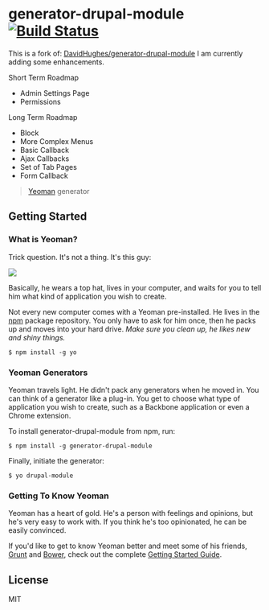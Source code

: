 # generator-drupal-module [![Build Status](https://secure.travis-ci.org/DavidHughes/generator-drupal-module.png?branch=master)](https://travis-ci.org/DavidHughes/generator-drupal-module)


This is a fork of:  [DavidHughes/generator-drupal-module](https://github.com/DavidHughes/generator-drupal-module)
I am currently adding some enhancements.

Short Term Roadmap
- Admin Settings Page
- Permissions

Long Term Roadmap
- Block
- More Complex Menus
 - Basic Callback
 - Ajax Callbacks
 - Set of Tab Pages
 - Form Callback



> [Yeoman](http://yeoman.io) generator


## Getting Started

### What is Yeoman?

Trick question. It's not a thing. It's this guy:

![](http://i.imgur.com/JHaAlBJ.png)

Basically, he wears a top hat, lives in your computer, and waits for you to tell him what kind of application you wish to create.

Not every new computer comes with a Yeoman pre-installed. He lives in the [npm](https://npmjs.org) package repository. You only have to ask for him once, then he packs up and moves into your hard drive. *Make sure you clean up, he likes new and shiny things.*

```
$ npm install -g yo
```

### Yeoman Generators

Yeoman travels light. He didn't pack any generators when he moved in. You can think of a generator like a plug-in. You get to choose what type of application you wish to create, such as a Backbone application or even a Chrome extension.

To install generator-drupal-module from npm, run:

```
$ npm install -g generator-drupal-module
```

Finally, initiate the generator:

```
$ yo drupal-module
```

### Getting To Know Yeoman

Yeoman has a heart of gold. He's a person with feelings and opinions, but he's very easy to work with. If you think he's too opinionated, he can be easily convinced.

If you'd like to get to know Yeoman better and meet some of his friends, [Grunt](http://gruntjs.com) and [Bower](http://bower.io), check out the complete [Getting Started Guide](https://github.com/yeoman/yeoman/wiki/Getting-Started).


## License

MIT
